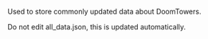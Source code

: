 Used to store commonly updated data about DoomTowers.

Do not edit all_data.json, this is updated automatically.